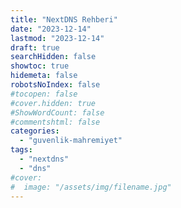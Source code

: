 ```yaml
---
title: "NextDNS Rehberi"
date: "2023-12-14"
lastmod: "2023-12-14"
draft: true
searchHidden: false
showtoc: true
hidemeta: false
robotsNoIndex: false
#tocopen: false
#cover.hidden: true
#ShowWordCount: false
#commentshtml: false
categories: 
  - "guvenlik-mahremiyet"
tags: 
  - "nextdns"
  - "dns"
#cover:
#  image: "/assets/img/filename.jpg"
---
```


